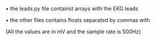 • the leads.py file containst arrays with the EKG leads

• the other files contains floats separated by commas with 

(All the values are in mV and the sample rate is 500Hz)
